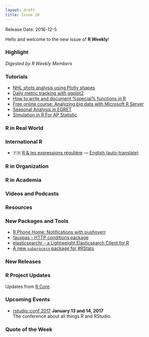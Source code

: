 ```yaml
---
layout: draft
title: Issue 28
---
```


Release Date: 2016-12-5

Hello and welcome to the new issue of **R Weekly**!

### Highlight

*Digested by R Weekly Members*

### Tutorials

+ [NHL shots analysis using Plotly shapes](http://moderndata.plot.ly/nhl-shots-analysis-using-plotly-shapes/)
+ [Daily metric tracking with ggplot2](http://johnmackintosh.com/2016-11-27-calendar-heatmaps/)
+ [How to write and document %special% functions in R](http://peter.solymos.org/code/2016/11/26/how-to-write-and-document-special-functions-in-r.html)
+ [Free online course: Analyzing big data with Microsoft R Server](http://blog.revolutionanalytics.com/2016/11/edx-microsoft-r.html)
+ [Seasonal Analysis in EGRET](https://owi.usgs.gov/blog/seasonal-analysis)
+ [Simulation in R For AP Statistic](http://www.saturnscience.com/simulation-in-r-for-ap-statistics)

### R in Real World




### International R

+ :fr: [R & les expressions régulière](http://www.thinkr.fr/r-les-expressions-regulieres/) — [English (auto-translate)](https://translate.google.com/translate?hl=en&sl=fr&u=http://www.thinkr.fr/r-les-expressions-regulieres/)

### R in Organization



### R in Academia


### Videos and Podcasts




### Resources




### New Packages and Tools

+ [R Phone Home: Notifications with pushoverr](http://bconnelly.net/2016/11/R-phone-home/)
+ [fauxpas - HTTP conditions package](http://ropensci.org/blog/technotes/2016/11/18/fauxpas-release)
+ [elasticsearchr - a Lightweight Elasticsearch Client for R](https://alexioannides.com/2016/11/28/elasticsearchr-a-lightweight-elasticsearch-client-for-r/) 
+ [A new `subprocess` package for #RStats](https://www.r-bloggers.com/a-new-subprocess-package-for-r)

### New Releases



### R Project Updates

Updates from [R Core](http://developer.r-project.org/blosxom.cgi/R-devel/NEWS).




### Upcoming Events

+ [rstudio::conf 2017](https://www.rstudio.com/conference/)  **January 13 and 14, 2017** <br>
The conference about all things R and RStudio.<br /> 


### Quote of the Week

